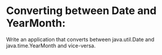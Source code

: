 # Converting between Date and YearMonth:

Write an application that converts between java.util.Date and java.time.YearMonth and vice-versa.